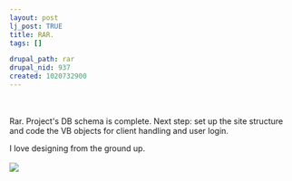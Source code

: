 ```yaml
--- 
layout: post
lj_post: TRUE
title: RAR.
tags: []

drupal_path: rar
drupal_nid: 937
created: 1020732900
---
```

<BR><BR>
Rar. Project's DB schema is complete. Next step: set up the site structure and code the VB objects for client handling and user login.

I love designing from the ground up.
<BR><BR>
<img src="/files/lj-photos/random/schema.gif">
